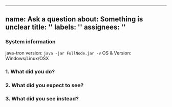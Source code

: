 ---
name: Ask a question
about: Something is unclear
title: ''
labels: ''
assignees: ''
--

<!-- Please answer these questions before submitting your issue. Thanks! -->

### System information

java-tron version: `java -jar FullNode.jar -v`
OS & Version: Windows/Linux/OSX


### 1. What did you do?
<!--If possible, provide a recipe for reproducing the error. -->


### 2. What did you expect to see?



### 3. What did you see instead?


